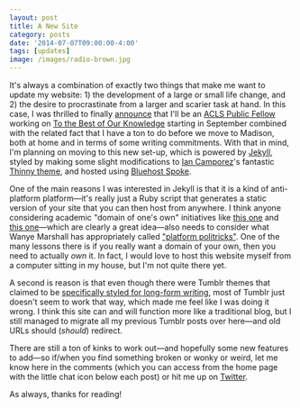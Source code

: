 ```yaml
---
layout: post
title: A New Site
category: posts
date: '2014-07-07T09:00:00-4:00'
tags: [updates]
image: /images/radio-brown.jpg
---
```


It's always a combination of exactly two things that make me want to update my website: 1) the development of a large or small life change, and 2) the desire to procrastinate from a larger and scarier task at hand. In this case, I was thrilled to finally [announce](/06-03-2014/acls-public-fellowship/) that I'll be an [ACLS Public Fellow](https://www.acls.org/research/publicfellows.aspx?id=7006) working on [To the Best of Our Knowledge](http://ttbook.org) starting in September combined with the related fact that I have a ton to do before we move to Madison, both at home and in terms of some writing commitments. With that in mind, I'm planning on moving to this new set-up, which is powered by [Jekyll](http://jekyllrb.com/), styled by making some slight modifications to [Ian Camporez](https://twitter.com/iancamporez)'s fantastic [Thinny theme](http://camporez.com/blog/thinny-2/), and hosted using [Bluehost Spoke](http://www.bluehost.com/cgi/spoke).

One of the main reasons I was interested in Jekyll is that it is a kind of anti-platform platform—it's really just a Ruby script that generates a static version of your site that you can then host from anywhere. I think anyone considering academic "domain of one's own" initiatives like [this one](http://sites.psu.edu/humanitiesda/a-domain-of-ones-own-at-penn-state/) and [this one](http://umw.domains/)—which are clearly a great idea—also needs to consider what Wanye Marshall has appropriately called ["platform politricks"](http://wayneandwax.com/?p=2913). One of the many lessons there is if you really want a domain of your own, then you need to actually *own* it. In fact, I would love to host this website myself from a computer sitting in my house, but I'm not quite there yet.

A second is reason is that even though there were Tumblr themes that claimed to be [specifically styled for long-form writing](http://write-theme.tumblr.com/), most of Tumblr just doesn't seem to work that way, which made me feel like I was doing it wrong. I think this site can and will function more like a traditional blog, but I still managed to migrate all my previous Tumblr posts over here—and old URLs should (*should*) redirect.

There are still a ton of kinks to work out—and hopefully some new features to add—so if/when you find something broken or wonky or weird, let me know here in the comments (which you can access from the home page with the little chat icon below each post) or hit me up on [Twitter](http://twitter.com/craigeley/).

As always, thanks for reading!